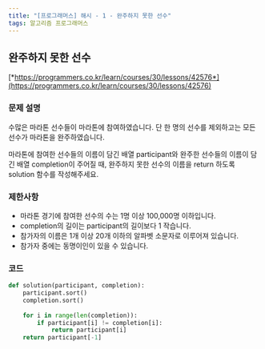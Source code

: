 ```yaml
---
title: "[프로그래머스] 해시 - 1 - 완주하지 못한 선수"
tags: 알고리즘 프로그래머스
---
```


## 완주하지 못한 선수

[*https://programmers.co.kr/learn/courses/30/lessons/42576*](https://programmers.co.kr/learn/courses/30/lessons/42576)

### 문제 설명

수많은 마라톤 선수들이 마라톤에 참여하였습니다. 단 한 명의 선수를 제외하고는 모든 선수가 마라톤을 완주하였습니다.

마라톤에 참여한 선수들의 이름이 담긴 배열 participant와 완주한 선수들의 이름이 담긴 배열 completion이 주어질 때, 완주하지 못한 선수의 이름을 return 하도록 solution 함수를 작성해주세요.

### 제한사항

* 마라톤 경기에 참여한 선수의 수는 1명 이상 100,000명 이하입니다.
* completion의 길이는 participant의 길이보다 1 작습니다.
* 참가자의 이름은 1개 이상 20개 이하의 알파벳 소문자로 이루어져 있습니다.
* 참가자 중에는 동명이인이 있을 수 있습니다.

### 코드

``` python
def solution(participant, completion):
    participant.sort()
    completion.sort()
    
    for i in range(len(completion)):
        if participant[i] != completion[i]:
            return participant[i]
    return participant[-1]
```